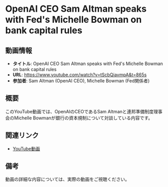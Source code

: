# OpenAI CEO Sam Altman speaks with Fed's Michelle Bowman on bank capital rules

## 動画情報
- **タイトル**: OpenAI CEO Sam Altman speaks with Fed's Michelle Bowman on bank capital rules
- **URL**: https://www.youtube.com/watch?v=tScbQiavmpA&t=865s
- **参加者**: Sam Altman (OpenAI CEO), Michelle Bowman (Fed関係者)

## 概要
このYouTube動画では、OpenAIのCEOであるSam Altmanと連邦準備制度理事会のMichelle Bowmanが銀行の資本規制について対談している内容です。

## 関連リンク
- [YouTube動画](https://www.youtube.com/watch?v=tScbQiavmpA&t=865s)

## 備考
動画の詳細な内容については、実際の動画をご視聴ください。 